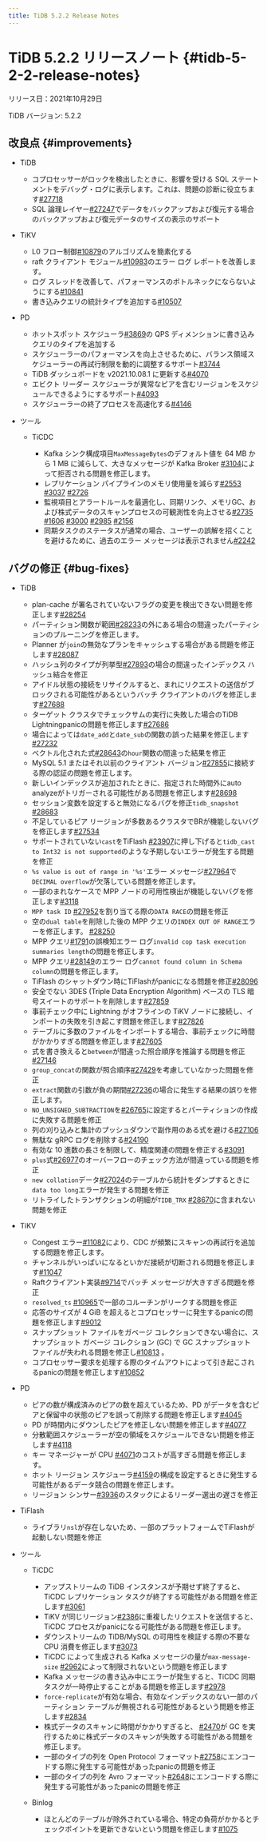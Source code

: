 ```yaml
---
title: TiDB 5.2.2 Release Notes
---
```


# TiDB 5.2.2 リリースノート {#tidb-5-2-2-release-notes}

リリース日：2021年10月29日

TiDB バージョン: 5.2.2

## 改良点 {#improvements}

-   TiDB

    -   コプロセッサーがロックを検出したときに、影響を受ける SQL ステートメントをデバッグ・ログに表示します。これは、問題の診断に役立ちます[#27718](https://github.com/pingcap/tidb/issues/27718)
    -   SQL 論理レイヤー[#27247](https://github.com/pingcap/tidb/issues/27247)でデータをバックアップおよび復元する場合のバックアップおよび復元データのサイズの表示のサポート

-   TiKV

    -   L0 フロー制御[#10879](https://github.com/tikv/tikv/issues/10879)のアルゴリズムを簡素化する
    -   raft クライアント モジュール[#10983](https://github.com/tikv/tikv/pull/10983)のエラー ログ レポートを改善します。
    -   ログ スレッドを改善して、パフォーマンスのボトルネックにならないようにする[#10841](https://github.com/tikv/tikv/issues/10841)
    -   書き込みクエリの統計タイプを追加する[#10507](https://github.com/tikv/tikv/issues/10507)

-   PD

    -   ホットスポット スケジューラ[#3869](https://github.com/tikv/pd/issues/3869)の QPS ディメンションに書き込みクエリのタイプを追加する
    -   スケジューラーのパフォーマンスを向上させるために、バランス領域スケジューラーの再試行制限を動的に調整するサポート[#3744](https://github.com/tikv/pd/issues/3744)
    -   TiDB ダッシュボードを v2021.10.08.1 に更新する[#4070](https://github.com/tikv/pd/pull/4070)
    -   エビクト リーダー スケジューラが異常なピアを含むリージョンをスケジュールできるようにするサポート[#4093](https://github.com/tikv/pd/issues/4093)
    -   スケジューラーの終了プロセスを高速化する[#4146](https://github.com/tikv/pd/issues/4146)

-   ツール

    -   TiCDC

        -   Kafka シンク構成項目`MaxMessageBytes`のデフォルト値を 64 MB から 1 MB に減らして、大きなメッセージが Kafka Broker [#3104](https://github.com/pingcap/tiflow/pull/3104)によって拒否される問題を修正します。
        -   レプリケーション パイプラインのメモリ使用量を減らす[#2553](https://github.com/pingcap/tiflow/issues/2553) [#3037](https://github.com/pingcap/tiflow/pull/3037) [#2726](https://github.com/pingcap/tiflow/pull/2726)
        -   監視項目とアラートルールを最適化し、同期リンク、メモリGC、および株式データのスキャンプロセスの可観測性を向上させる[#2735](https://github.com/pingcap/tiflow/pull/2735) [#1606](https://github.com/pingcap/tiflow/issues/1606) [#3000](https://github.com/pingcap/tiflow/pull/3000) [#2985](https://github.com/pingcap/tiflow/issues/2985) [#2156](https://github.com/pingcap/tiflow/issues/2156)
        -   同期タスクのステータスが通常の場合、ユーザーの誤解を招くことを避けるために、過去のエラー メッセージは表示されません[#2242](https://github.com/pingcap/tiflow/issues/2242)

## バグの修正 {#bug-fixes}

-   TiDB

    -   plan-cache が署名されていないフラグの変更を検出できない問題を修正します[#28254](https://github.com/pingcap/tidb/issues/28254)
    -   パーティション関数が範囲[#28233](https://github.com/pingcap/tidb/issues/28233)の外にある場合の間違ったパーティションのプルーニングを修正します。
    -   Planner が`join`の無効なプランをキャッシュする場合がある問題を修正します[#28087](https://github.com/pingcap/tidb/issues/28087)
    -   ハッシュ列のタイプが列挙型[#27893](https://github.com/pingcap/tidb/issues/27893)の場合の間違ったインデックス ハッシュ結合を修正
    -   アイドル状態の接続をリサイクルすると、まれにリクエストの送信がブロックされる可能性があるというバッチ クライアントのバグを修正します[#27688](https://github.com/pingcap/tidb/pull/27688)
    -   ターゲット クラスタでチェックサムの実行に失敗した場合のTiDB Lightningpanicの問題を修正します[#27686](https://github.com/pingcap/tidb/pull/27686)
    -   場合によっては`date_add`と`date_sub`の関数の誤った結果を修正します[#27232](https://github.com/pingcap/tidb/issues/27232)
    -   ベクトル化された式[#28643](https://github.com/pingcap/tidb/issues/28643)の`hour`関数の間違った結果を修正
    -   MySQL 5.1 またはそれ以前のクライアント バージョン[#27855](https://github.com/pingcap/tidb/issues/27855)に接続する際の認証の問題を修正します。
    -   新しいインデックスが追加されたときに、指定された時間外にauto analyzeがトリガーされる可能性がある問題を修正します[#28698](https://github.com/pingcap/tidb/issues/28698)
    -   セッション変数を設定すると無効になるバグを修正`tidb_snapshot` [#28683](https://github.com/pingcap/tidb/pull/28683)
    -   不足しているピア リージョンが多数あるクラスタでBRが機能しないバグを修正します[#27534](https://github.com/pingcap/tidb/issues/27534)
    -   サポートされていない`cast`をTiFlash [#23907](https://github.com/pingcap/tidb/issues/23907)に押し下げると`tidb_cast to Int32 is not supported`のような予期しないエラーが発生する問題を修正
    -   `%s value is out of range in '%s'`エラー メッセージ[#27964](https://github.com/pingcap/tidb/issues/27964)で`DECIMAL overflow`が欠落している問題を修正します。
    -   一部のまれなケースで MPP ノードの可用性検出が機能しないバグを修正します[#3118](https://github.com/pingcap/tics/issues/3118)
    -   `MPP task ID` [#27952](https://github.com/pingcap/tidb/issues/27952)を割り当てる際の`DATA RACE`の問題を修正
    -   空の`dual table`を削除した後の MPP クエリの`INDEX OUT OF RANGE`エラーを修正します。 [#28250](https://github.com/pingcap/tidb/issues/28250)
    -   MPP クエリ[#1791](https://github.com/pingcap/tics/issues/1791)の誤検知エラー ログ`invalid cop task execution summaries length`の問題を修正します。
    -   MPP クエリ[#28149](https://github.com/pingcap/tidb/pull/28149)のエラー ログ`cannot found column in Schema column`の問題を修正します。
    -   TiFlash のシャットダウン時にTiFlashがpanicになる問題を修正[#28096](https://github.com/pingcap/tidb/issues/28096)
    -   安全でない 3DES (Triple Data Encryption Algorithm) ベースの TLS 暗号スイートのサポートを削除します[#27859](https://github.com/pingcap/tidb/pull/27859)
    -   事前チェック中に Lightning がオフラインの TiKV ノードに接続し、インポートの失敗を引き起こす問題を修正します[#27826](https://github.com/pingcap/tidb/pull/27826)
    -   テーブルに多数のファイルをインポートする場合、事前チェックに時間がかかりすぎる問題を修正します[#27605](https://github.com/pingcap/tidb/issues/27605)
    -   式を書き換えると`between`が間違った照合順序を推論する問題を修正[#27146](https://github.com/pingcap/tidb/issues/27146)
    -   `group_concat`の関数が照合順序[#27429](https://github.com/pingcap/tidb/issues/27429)を考慮していなかった問題を修正
    -   `extract`関数の引数が負の期間[#27236](https://github.com/pingcap/tidb/issues/27236)の場合に発生する結果の誤りを修正します。
    -   `NO_UNSIGNED_SUBTRACTION`を[#26765](https://github.com/pingcap/tidb/issues/26765)に設定するとパーティションの作成に失敗する問題を修正
    -   列の刈り込みと集計のプッシュダウンで副作用のある式を避ける[#27106](https://github.com/pingcap/tidb/issues/27106)
    -   無駄な gRPC ログを削除する[#24190](https://github.com/pingcap/tidb/issues/24190)
    -   有効な 10 進数の長さを制限して、精度関連の問題を修正する[#3091](https://github.com/pingcap/tics/issues/3091)
    -   `plus`式[#26977](https://github.com/pingcap/tidb/issues/26977)のオーバーフローのチェック方法が間違っている問題を修正
    -   `new collation`データ[#27024](https://github.com/pingcap/tidb/issues/27024)のテーブルから統計をダンプするときに`data too long`エラーが発生する問題を修正
    -   リトライしたトランザクションの明細が`TIDB_TRX` [#28670](https://github.com/pingcap/tidb/pull/28670)に含まれない問題を修正

-   TiKV

    -   Congest エラー[#11082](https://github.com/tikv/tikv/issues/11082)により、CDC が頻繁にスキャンの再試行を追加する問題を修正します。
    -   チャンネルがいっぱいになるといかだ接続が切断される問題を修正します[#11047](https://github.com/tikv/tikv/issues/11047)
    -   Raftクライアント実装[#9714](https://github.com/tikv/tikv/issues/9714)でバッチ メッセージが大きすぎる問題を修正
    -   `resolved_ts` [#10965](https://github.com/tikv/tikv/issues/10965)で一部のコルーチンがリークする問題を修正
    -   応答のサイズが 4 GiB を超えるとコプロセッサーに発生するpanicの問題を修正します[#9012](https://github.com/tikv/tikv/issues/9012)
    -   スナップショット ファイルをガベージ コレクションできない場合に、スナップショット ガベージ コレクション (GC) で GC スナップショット ファイルが失われる問題を修正し[#10813](https://github.com/tikv/tikv/issues/10813) 。
    -   コプロセッサー要求を処理する際のタイムアウトによって引き起こされるpanicの問題を修正します[#10852](https://github.com/tikv/tikv/issues/10852)

-   PD

    -   ピアの数が構成済みのピアの数を超えているため、PD がデータを含むピアと保留中の状態のピアを誤って削除する問題を修正します[#4045](https://github.com/tikv/pd/issues/4045)
    -   PD が時間内にダウンしたピアを修正しない問題を修正します[#4077](https://github.com/tikv/pd/issues/4077)
    -   分散範囲スケジューラーが空の領域をスケジュールできない問題を修正します[#4118](https://github.com/tikv/pd/pull/4118)
    -   キー マネージャーが CPU [#4071](https://github.com/tikv/pd/issues/4071)のコストが高すぎる問題を修正します。
    -   ホット リージョン スケジューラ[#4159](https://github.com/tikv/pd/issues/4159)の構成を設定するときに発生する可能性があるデータ競合の問題を修正します。
    -   リージョン シンサー[#3936](https://github.com/tikv/pd/issues/3936)のスタックによるリーダー選出の遅さを修正

-   TiFlash

    -   ライブラリ`nsl`が存在しないため、一部のプラットフォームでTiFlashが起動しない問題を修正

-   ツール

    -   TiCDC
        -   アップストリームの TiDB インスタンスが予期せず終了すると、TiCDC レプリケーション タスクが終了する可能性がある問題を修正します[#3061](https://github.com/pingcap/tiflow/issues/3061)
        -   TiKV が同じリージョン[#2386](https://github.com/pingcap/tiflow/issues/2386)に重複したリクエストを送信すると、TiCDC プロセスがpanicになる可能性がある問題を修正します。
        -   ダウンストリームの TiDB/MySQL の可用性を検証する際の不要な CPU 消費を修正します[#3073](https://github.com/pingcap/tiflow/issues/3073)
        -   TiCDC によって生成される Kafka メッセージの量が`max-message-size` [#2962](https://github.com/pingcap/tiflow/issues/2962)によって制限されないという問題を修正します
        -   Kafka メッセージの書き込み中にエラーが発生すると、TiCDC 同期タスクが一時停止することがある問題を修正します[#2978](https://github.com/pingcap/tiflow/issues/2978)
        -   `force-replicate`が有効な場合、有効なインデックスのない一部のパーティション テーブルが無視される可能性があるという問題を修正します[#2834](https://github.com/pingcap/tiflow/issues/2834)
        -   株式データのスキャンに時間がかかりすぎると、 [#2470](https://github.com/pingcap/tiflow/issues/2470)が GC を実行するために株式データのスキャンが失敗する可能性がある問題を修正します。
        -   一部のタイプの列を Open Protocol フォーマット[#2758](https://github.com/pingcap/tiflow/issues/2758)にエンコードする際に発生する可能性があったpanicの問題を修正
        -   一部のタイプの列を Avro フォーマット[#2648](https://github.com/pingcap/tiflow/issues/2648)にエンコードする際に発生する可能性があったpanicの問題を修正

    -   Binlog

        -   ほとんどのテーブルが除外されている場合、特定の負荷がかかるとチェックポイントを更新できないという問題を修正します[#1075](https://github.com/pingcap/tidb-binlog/pull/1075)
